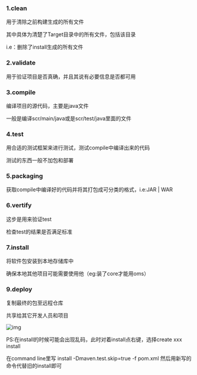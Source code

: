 ### 1.clean

用于清除之前构建生成的所有文件

其中具体为清楚了Target目录中的所有文件，包括该目录

i.e：删除了install生成的所有文件

### 2.validate

用于验证项目是否真确，并且其说有必要信息是否都可用

### 3.compile

编译项目的源代码，主要是java文件

一般是编译scr/main/java或是scr/test/java里面的文件

### 4.test

用合适的测试框架来进行测试，测试compile中编译出来的代码

测试的东西一般不加包和部署

### 5.packaging

获取compile中编译好的代码并将其打包成可分类的格式，i.e:JAR | WAR

### 6.vertify

这步是用来验证test

检查test的结果是否满足标准

### 7.install

将软件包安装到本地存储库中

确保本地其他项目可能需要使用他（eg:装了core才能用oms）

### 9.deploy

复制最终的包至远程仓库

共享给其它开发人员和项目

![img](https://img-blog.csdn.net/20180823184420328?watermark/2/text/aHR0cHM6Ly9ibG9nLmNzZG4ubmV0L2hpbWRhcmtsZXNz/font/5a6L5L2T/fontsize/400/fill/I0JBQkFCMA==/dissolve/70)

PS:在install的时候可能会出现乱码，此时对着install点右键，选择create xxx install

   在command line里写 install -Dmaven.test.skip=true -f pom.xml 然后用新写的命令代替旧的install即可